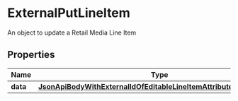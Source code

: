 

# ExternalPutLineItem

An object to update a Retail Media Line Item

## Properties

Name | Type | Description | Notes
------------ | ------------- | ------------- | -------------
**data** | [**JsonApiBodyWithExternalIdOfEditableLineItemAttributesAndLineItem**](JsonApiBodyWithExternalIdOfEditableLineItemAttributesAndLineItem.md) |  |  [optional]



